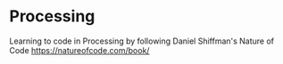 # Processing
Learning to code in Processing by following Daniel Shiffman's Nature of Code
https://natureofcode.com/book/
